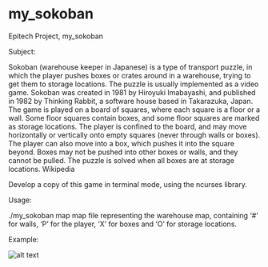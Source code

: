 # my_sokoban
Epitech Project, my_sokoban

Subject:

Sokoban (warehouse keeper in Japanese) is a type of transport puzzle, in which
the player pushes boxes or crates around in a warehouse, trying to get them to
storage locations. The puzzle is usually implemented as a video game.
Sokoban was created in 1981 by Hiroyuki Imabayashi, and published in 1982 by
Thinking Rabbit, a software house based in Takarazuka, Japan.
The game is played on a board of squares, where each square is a floor or
a wall. Some floor squares contain boxes, and some floor squares are marked as
storage locations. The player is confined to the board, and may move
horizontally or vertically onto empty squares (never through walls or boxes).
The player can also move into a box, which pushes it into the square beyond.
Boxes may not be pushed into other boxes or walls, and they cannot be pulled.
The puzzle is solved when all boxes are at storage locations.
Wikipedia

Develop a copy of this game in terminal mode, using the ncurses library.

Usage:

./my_sokoban map
map     file representing the warehouse map, containing ‘#’ for walls,
        ‘P’ for the player, ‘X’ for boxes and ‘O’ for storage locations.

Example:


![alt text](https://raw.githubusercontent.com/alexandre10044/my_sokoban/master/example.png)
